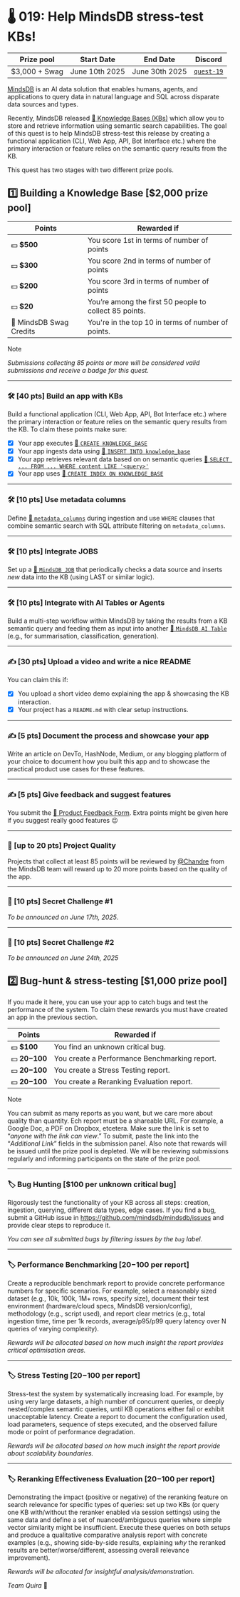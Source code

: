 
# 🌡️ 019: Help MindsDB stress-test KBs!

| Prize pool | Start Date | End Date | Discord |
| --- | --- | --- | --- |
| $3,000 + Swag | June 10th 2025 | June 30th 2025 |  [`quest-19`](https://discord.com/channels/709823791097708597/1381617672030130186) |

[MindsDB](https://mindsdb.com/) is an AI data solution that enables humans, agents, and applications to query data in natural language and SQL across disparate data sources and types.

Recently, MindsDB released [🔗 Knowledge Bases (KBs)](https://docs.mindsdb.com/mindsdb_sql/knowledge-bases#how-knowledge-bases-work) which allow you to store and retrieve information using semantic search capabilities. The goal of this quest is to help MindsDB stress-test this release by creating a functional application (CLI, Web App, API, Bot Interface etc.) where the primary interaction or feature relies on the semantic query results from the KB.

This quest has two stages with two different prize pools.

## 1️⃣ Building a Knowledge Base [$2,000 prize pool] 


| Points | Rewarded if |
| --- | --- |
| 💵 **$500** | You score 1st in terms of number of points |
| 💵 **$300** | You score 2nd in terms of number of points |
| 💵 **$200** | You score 3rd in terms of number of points |
| 💵 **$20** | You’re among the first 50 people to collect 85 points. |
| 👕 MindsDB Swag Credits | You're in the top 10 in terms of number of points. |


> [!NOTE]
> _Submissions collecting 85 points or more will be considered valid submissions and receive a badge for this quest._

---

### **🛠️ [40 pts] Build an app with KBs**  

Build a functional application (CLI, Web App, API, Bot Interface etc.) where the primary interaction or feature relies on the semantic query results from the KB. To claim these points make sure:

- [x] Your app executes [🔗 `CREATE KNOWLEDGE_BASE`](https://docs.mindsdb.com/mindsdb_sql/knowledge-bases#create-knowledge-base-syntax)
- [x] Your app ingests data using [🔗 `INSERT INTO knowledge_base`](https://docs.mindsdb.com/mindsdb_sql/knowledge-bases#insert-into-syntax)
- [x] Your app retrieves relevant data based on on semantic queries [🔗 `SELECT ... FROM ... WHERE content LIKE '<query>'`](https://docs.mindsdb.com/mindsdb_sql/knowledge-bases#select-from-kb-syntax)
- [x] Your app uses [🔗 `CREATE INDEX ON KNOWLEDGE_BASE`](https://docs.mindsdb.com/mindsdb_sql/knowledge-bases#create-index-on-knowledge-base-syntax)

---

### **🛠️ [10 pts]  Use metadata columns**  

Define [🔗 `metadata_columns`](https://docs.mindsdb.com/mindsdb_sql/knowledge-bases#metadata-columns) during ingestion and use `WHERE` clauses that combine semantic search with SQL attribute filtering on `metadata_columns`.

---

### **🛠️ [10 pts] Integrate JOBS**

Set up a [🔗 `MindsDB JOB`](https://docs.mindsdb.com/rest/jobs/create#create-a-job) that periodically checks a data source and inserts *new* data into the KB (using LAST or similar logic).

---

### **🛠️ [10 pts] Integrate with AI Tables or Agents** 

Build a multi-step workflow within MindsDB by taking the results from a KB semantic query and feeding them as input into another [🔗 `MindsDB AI Table`](https://docs.mindsdb.com/generative-ai-tables#what-are-generative-ai-tables) (e.g., for summarisation, classification, generation).

---

### **✍️ [30 pts] Upload a video and write a nice README**  

You can claim this if:

- [x] You upload a short video demo explaining the app & showcasing the KB interaction.
- [x] Your project has a `README.md` with clear setup instructions.

---

### **✍️ [5 pts] Document the process and showcase your app** 

Write an article on DevTo, HashNode, Medium, or any blogging platform of your choice to document how you built this app and to showcase the practical product use cases for these features.

---

### **✍️ [5 pts] Give feedback and suggest features**

You submit the [🔗 Product Feedback Form](https://quira-org.typeform.com/to/magewvh9). Extra points might be given here if you suggest really good features 😉

---

### **🍒 [up to 20 pts] Project Quality**  

Projects that collect at least 85 points will be reviewed by [@Chandre](https://x.com/Chan_vdw) from the MindsDB team will reward up to 20 more points based on the quality of the app.

---

### **🎁 [10 pts] Secret Challenge #1**

_To be announced on June 17th, 2025_.

---

### **🎁  [10 pts] Secret Challenge #2**

_To be announced on June 24th, 2025_


## 2️⃣ Bug-hunt & stress-testing [$1,000 prize pool]

If you made it here, you can use your app to catch bugs and test the performance of the system. To claim these rewards you must have created an app in the previous section.


| Points | Rewarded if |
| --- | --- |
| 💵 **$100** | You find an unknown critical bug. |
| 💵 **$20-$100** | You create a Performance Benchmarking report. |
| 💵 **$20-$100** | You create a Stress Testing report. |
| 💵 **$20-$100** | You create a Reranking Evaluation report. |

> [!NOTE]
> You can submit as many reports as you want, but we care more about quality than quantity. Ech report must be a shareable URL. For example, a Google Doc, a PDF on Dropbox, etcetera. Make sure the link is set to “_anyone with the link can view_.” To submit, paste the link into the “_Additional Link_” fields in the submission panel.
> Also note that rewards will be issued until the prize pool is depleted. We will be reviewing submissions regularly and informing participants on the state of the prize pool.

---

### 🏷️ **Bug Hunting** [**$100 per unknown critical bug**]

Rigorously test the functionality of your KB across all steps: creation, ingestion, querying, different data types, edge cases. If you find a bug, submit a GitHub issue in https://github.com/mindsdb/mindsdb/issues and provide clear steps to reproduce it.

*You can see all submitted bugs by filtering issues by the `bug` label.*

---

### 🏷️ **Performance Benchmarking** [**$20-$100 per report**]

Create a reproducible benchmark report to provide concrete performance numbers for specific scenarios. For example, select a reasonably sized dataset (e.g., 10k, 100k, 1M+ rows, specify size), document their test environment (hardware/cloud specs, MindsDB version/config), methodology (e.g., script used), and report clear metrics (e.g., total ingestion time, time per 1k records, average/p95/p99 query latency over N queries of varying complexity).

*Rewards will be allocated based on how much insight the report provides critical optimisation areas.*

---

### 🏷️ **Stress Testing** [**$20-$100 per report**]

Stress-test the system by systematically increasing load. For example, by using very large datasets, a high number of concurrent queries, or deeply nested/complex semantic queries, until KB operations either fail or exhibit unacceptable latency. Create a report to document the configuration used, load parameters, sequence of steps executed, and the observed failure mode or point of performance degradation.

*Rewards will be allocated based on how much insight the report provide about scalability boundaries.*

---

### 🏷️ **Reranking Effectiveness Evaluation** [**$20-$100 per report**]

Demonstrating the impact (positive or negative) of the reranking feature on search relevance for specific types of queries: set up two KBs (or query one KB with/without the reranker enabled via session settings) using the same data and define a set of nuanced/ambiguous queries where simple vector similarity might be insufficient. Execute these queries on both setups and produce a qualitative comparative analysis report with concrete examples (e.g., showing side-by-side results, explaining *why* the reranked results are better/worse/different, assessing overall relevance improvement). 

*Rewards will be allocated for insightful analysis/demonstration.*

_Team Quira_ 🙇
